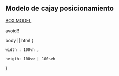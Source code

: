 ## Modelo de cajay posicionamiento

[BOX MODEL](https://developer.mozilla.org/en-US/docs/Learn/CSS/Building_blocks/The_box_model)

avoid!!

body || html {

    width : 100vh ,

    heigth: 100vw | 100svh

}
